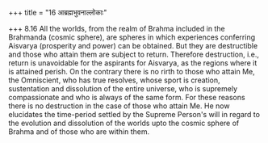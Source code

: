 +++
title = "16 आब्रह्मभुवनाल्लोकाः"

+++
8.16 All the worlds, from the realm of Brahma included in the Brahmanda
(cosmic sphere), are spheres in which experiences conferring Aisvarya
(prosperity and power) can be obtained. But they are destructible and those who attain them are subject to return. Therefore destruction,
i.e., return is unavoidable for the aspirants for Aisvarya, as the regions where it is attained perish. On the contrary there is no rirth to those who attain Me, the Omniscient, who has true resolves, whose sport is creation, sustentation and dissolution of the entire universe,
who is supremely compassionate and who is always of the same form. For these reasons there is no destruction in the case of those who attain Me. He now elucidates the time-period settled by the Supreme Person's will in regard to the evolution and dissolution of the worlds upto the cosmic sphere of Brahma and of those who are within them.
